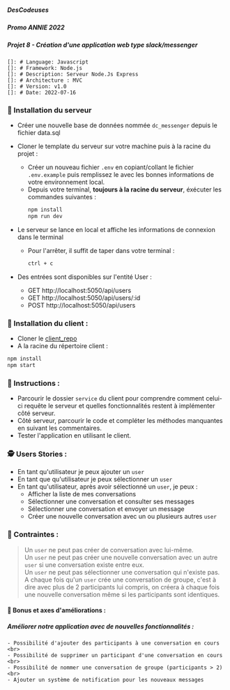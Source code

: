 ##### DesCodeuses 
##### Promo ANNIE 2022
##### Projet 8 -  Création d'une application web type slack/messenger
    
    []: # Language: Javascript
    []: # Framework: Node.js
    []: # Description: Serveur Node.Js Express
    []: # Architecture : MVC
    []: # Version: v1.0
    []: # Date: 2022-07-16

### 👾 Installation du serveur

- Créer une nouvelle base de données nommée `dc_messenger` depuis le fichier data.sql
  
- Cloner le template du serveur sur votre machine puis à la racine du projet : 
    - Créer un nouveau fichier `.env` en copiant/collant le fichier `.env.example` puis remplissez le avec les bonnes informations de votre environnement local.
    - Depuis votre terminal, **toujours à la racine du serveur**, éxécuter les commandes suivantes :
        ```bash
        npm install
        npm run dev
        ```

- Le serveur se lance en local et affiche les informations de connexion dans le terminal
    - Pour l'arrêter, il suffit de taper dans votre terminal :
        ```bash
        ctrl + c
        ```

- Des entrées sont disponibles sur l'entité User :
    - GET http://localhost:5050/api/users
    - GET http://localhost:5050/api/users/:id
    - POST http://localhost:5050/api/users



### 👾 Installation du client : 

- Cloner le [client_repo]('https://github.com/JennyViannay/dc_project_8_client')
- A la racine du répertoire client :
```bash
npm install
npm start
```

### 📝 Instructions :

- Parcourir le dossier `service` du client pour comprendre comment celui-ci requête le serveur et quelles fonctionnalités restent à implémenter côté serveur.
- Côté serveur, parcourir le code et compléter les méthodes manquantes en suivant les commentaires.
- Tester l'application en utilisant le client.


### 🕵️ Users Stories :

- En tant qu'utilisateur je peux ajouter un `user`
- En tant que qu'utilisateur je peux sélectionner un `user`
- En tant qu'utilisateur, après avoir sélectionné un `user`, je peux :
    - Afficher la liste de mes conversations
    - Sélectionner une conversation et consulter ses messages
    - Sélectionner une conversation et envoyer un message
    - Créer une nouvelle conversation avec un ou plusieurs autres `user`

###  🚩 Contraintes : 
> Un `user` ne peut pas créer de conversation avec lui-même. <br>
> Un `user` ne peut pas créer une nouvelle conversation avec un autre `user` si une conversation existe entre eux. <br>
> Un `user` ne peut pas sélectionner une conversation qui n'existe pas. <br>
> A chaque fois qu'un `user` crée une conversation de groupe, c'est à dire avec plus de 2 participants lui compris, on créera à chaque fois une nouvelle conversation même si les participants sont identiques.

#### 🎈 Bonus et axes d'améliorations :

##### Améliorer notre application avec de nouvelles fonctionnalités :
    - Possibilité d'ajouter des participants à une conversation en cours <br>
    - Possibilité de supprimer un participant d'une conversation en cours <br>
    - Possibilité de nommer une conversation de groupe (participants > 2) <br>
    - Ajouter un système de notification pour les nouveaux messages
